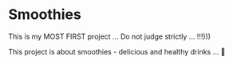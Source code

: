 # Smoothies

This is my MOST FIRST project ... Do not judge strictly ... !!!)))

This project is about smoothies - delicious and healthy drinks ... 🍹
